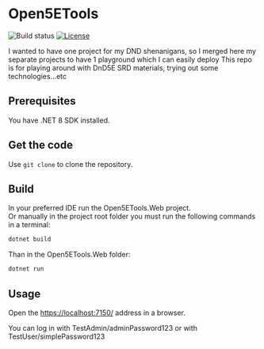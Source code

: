 # Open5ETools

![Build status](https://github.com/Externius/Open5ETools/actions/workflows/main.yml/badge.svg)
[![License](https://img.shields.io/badge/License-Apache_2.0-blue.svg)](https://opensource.org/licenses/Apache-2.0)

I wanted to have one project for my DND shenanigans, so I merged here my separate projects to have 1 playground which I can easily deploy
This repo is for playing around with DnD5E SRD materials, trying out some technologies...etc

## Prerequisites

You have .NET 8 SDK installed.

## Get the code

Use `git clone` to clone the repository.

## Build

In your preferred IDE run the Open5ETools.Web project.  
Or manually in the project root folder you must run the following commands in a terminal:

``` bash
dotnet build
```

Than in the Open5ETools.Web folder:

``` bash
dotnet run
```

## Usage

Open the <https://localhost:7150/> address in a browser.

You can log in with TestAdmin/adminPassword123 or with TestUser/simplePassword123
